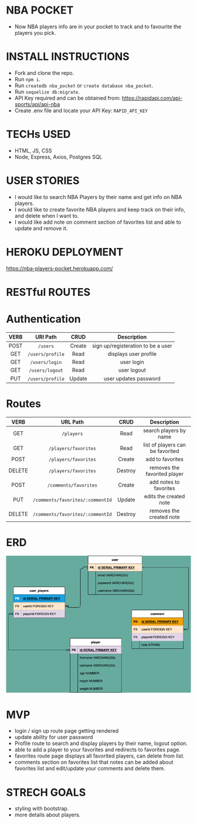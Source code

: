 # NBA POCKET 
* Now NBA players info are in your pocket to track and to favourite the players you pick.

# INSTALL INSTRUCTIONS
* Fork and clone the repo.
* Run `npm i`.
* Run `createdb nba_pocket` or `create database nba_pocket`. 
* Run `sequelize db:migrate`. 
* API Key required and can be obtained from:
https://rapidapi.com/api-sports/api/api-nba
* Create .env file and locate your API Key: `RAPID_API_KEY`

# TECHs USED
* HTML, JS, CSS
* Node, Express, Axios, Postgres SQL

# USER STORIES
* I would like to search NBA Players by their name and get info on NBA players.
* I would like to create favorite NBA players and keep track on their info, and delete when I want to.
* I would like add note on comment section of favorites list and able to update and remove it.

# HEROKU DEPLOYMENT
https://nba-players-pocket.herokuapp.com/

# RESTful ROUTES
# Authentication
| VERB   | URI Path       | CRUD    | Description      |
| :---: | :------------: | :-----------: | :-----------------: |
| POST   | `/users` | Create | sign up/registeration to be a user |
| GET    | `/users/profile` | Read  | displays user profile  |
| GET   | `/users/login`    | Read   | user login           |
| GET   | `/users/logout`     | Read   | user logout        |
| PUT    | `/users/profile`  | Update   | user updates password    |

# Routes
| VERB   | URL Path   | CRUD    | Description                 |
| :----: | :---------------: | :----------: | :-----------------: |
| GET    | `/players`      | Read     | search players by name    |
| GET  | `/players/favorites`  | Read  | list of players can be favorited   |
| POST   | `/players/favorites` | Create | add to favorites   |
| DELETE | `/players/favorites` | Destroy  | removes the favorited player
| POST   | `/comments/favorites` | Create | add notes to favorites   |
| PUT    | `/comments/favorites/:commentId` | Update | edits the created note |
| DELETE | `/comments/favorites/:commentId` | Destroy | removes the created note |

# ERD
![WireFraming](wireframes/ERD.png)

# MVP
* login / sign up route page getting rendered
* update ability for user password
* Profile route to search and display players by their name, logout option.
* able to add a player to your favorites and redirects to favorites page.
* favorites route page displays all favorited players, can delete from list.
* comments section on favorites list that notes can be added about favorites list and edit/update your comments and delete them.

# STRECH GOALS
* styling with bootstrap.
* more details about players.